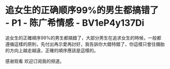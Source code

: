 # 追女生的正确顺序99%的男生都搞错了 - P1 - 陈广希情感 - BV1eP4y137Di

追女生的正確順序99%的男生都搞錯了，大部分男生在追求女生的時候，一般都遵循這樣的原則，先付出再示愛再討好，我告訴你大錯特錯了，你這樣只會往備胎的方向上越走越遠，正確的順序應該是這樣的。

感谢观看 欢迎订阅我的频道。